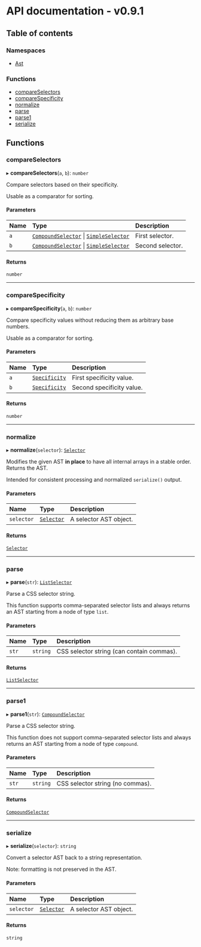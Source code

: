 # API documentation - v0.9.1

## Table of contents

### Namespaces

- [Ast](modules/Ast.md)

### Functions

- [compareSelectors](index.md#compareselectors)
- [compareSpecificity](index.md#comparespecificity)
- [normalize](index.md#normalize)
- [parse](index.md#parse)
- [parse1](index.md#parse1)
- [serialize](index.md#serialize)

## Functions

### compareSelectors

▸ **compareSelectors**(`a`, `b`): `number`

Compare selectors based on their specificity.

Usable as a comparator for sorting.

#### Parameters

| Name | Type | Description |
| :------ | :------ | :------ |
| `a` | [`CompoundSelector`](modules/Ast.md#compoundselector) \| [`SimpleSelector`](modules/Ast.md#simpleselector) | First selector. |
| `b` | [`CompoundSelector`](modules/Ast.md#compoundselector) \| [`SimpleSelector`](modules/Ast.md#simpleselector) | Second selector. |

#### Returns

`number`

___

### compareSpecificity

▸ **compareSpecificity**(`a`, `b`): `number`

Compare specificity values without reducing them
as arbitrary base numbers.

Usable as a comparator for sorting.

#### Parameters

| Name | Type | Description |
| :------ | :------ | :------ |
| `a` | [`Specificity`](modules/Ast.md#specificity) | First specificity value. |
| `b` | [`Specificity`](modules/Ast.md#specificity) | Second specificity value. |

#### Returns

`number`

___

### normalize

▸ **normalize**(`selector`): [`Selector`](modules/Ast.md#selector)

Modifies the given AST **in place** to have all internal arrays
in a stable order. Returns the AST.

Intended for consistent processing and normalized `serialize()` output.

#### Parameters

| Name | Type | Description |
| :------ | :------ | :------ |
| `selector` | [`Selector`](modules/Ast.md#selector) | A selector AST object. |

#### Returns

[`Selector`](modules/Ast.md#selector)

___

### parse

▸ **parse**(`str`): [`ListSelector`](modules/Ast.md#listselector)

Parse a CSS selector string.

This function supports comma-separated selector lists
and always returns an AST starting from a node of type `list`.

#### Parameters

| Name | Type | Description |
| :------ | :------ | :------ |
| `str` | `string` | CSS selector string (can contain commas). |

#### Returns

[`ListSelector`](modules/Ast.md#listselector)

___

### parse1

▸ **parse1**(`str`): [`CompoundSelector`](modules/Ast.md#compoundselector)

Parse a CSS selector string.

This function does not support comma-separated selector lists
and always returns an AST starting from a node of type `compound`.

#### Parameters

| Name | Type | Description |
| :------ | :------ | :------ |
| `str` | `string` | CSS selector string (no commas). |

#### Returns

[`CompoundSelector`](modules/Ast.md#compoundselector)

___

### serialize

▸ **serialize**(`selector`): `string`

Convert a selector AST back to a string representation.

Note: formatting is not preserved in the AST.

#### Parameters

| Name | Type | Description |
| :------ | :------ | :------ |
| `selector` | [`Selector`](modules/Ast.md#selector) | A selector AST object. |

#### Returns

`string`
